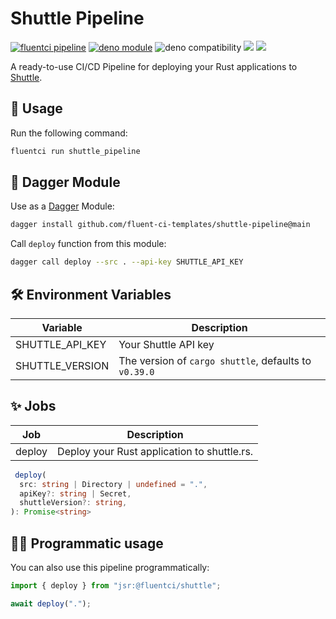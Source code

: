 # Shuttle Pipeline

[![fluentci pipeline](https://img.shields.io/badge/dynamic/json?label=pkg.fluentci.io&labelColor=%23000&color=%23460cf1&url=https%3A%2F%2Fapi.fluentci.io%2Fv1%2Fpipeline%2Fshuttle_pipeline&query=%24.version)](https://pkg.fluentci.io/shuttle_pipeline)
[![deno module](https://shield.deno.dev/x/shuttle_pipeline)](https://deno.land/x/shuttle_pipeline)
![deno compatibility](https://shield.deno.dev/deno/^1.37)
[![](https://jsr.io/badges/@fluentci/shuttle)](https://jsr.io/@fluentci/shuttle)
[![](https://img.shields.io/codecov/c/gh/fluent-ci-templates/shuttle-pipeline)](https://codecov.io/gh/fluent-ci-templates/shuttle-pipeline)

A ready-to-use CI/CD Pipeline for deploying your Rust applications to [Shuttle](https://shuttle.rs/).

## 🚀 Usage

Run the following command:

```bash
fluentci run shuttle_pipeline
```

## 🧩 Dagger Module

Use as a [Dagger](https://dagger.io) Module:

```bash
dagger install github.com/fluent-ci-templates/shuttle-pipeline@main
```

Call `deploy` function from this module:

```bash
dagger call deploy --src . --api-key SHUTTLE_API_KEY
```

## 🛠️ Environment Variables

| Variable        | Description                      |
|-----------------|----------------------------------|
| SHUTTLE_API_KEY | Your Shuttle API key             |
| SHUTTLE_VERSION | The version of `cargo shuttle`, defaults to `v0.39.0` |

## ✨ Jobs

| Job     | Description                                 |
|---------|---------------------------------------------|
| deploy  | Deploy your Rust application to shuttle.rs. |

```typescript
 deploy(
  src: string | Directory | undefined = ".",
  apiKey?: string | Secret,
  shuttleVersion?: string,
): Promise<string>
```

## 👨‍💻 Programmatic usage

You can also use this pipeline programmatically:

```typescript
import { deploy } from "jsr:@fluentci/shuttle";

await deploy(".");
```
